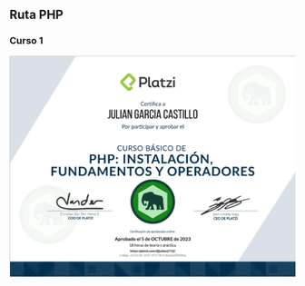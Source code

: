 ## Ruta PHP
### Curso 1
[![Curso Básico de PHP: Instalación, Fundamentos y Operadores.](./Diploma-PHP-Curso1.png)](https://platzi.com/cursos/php/)